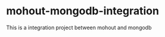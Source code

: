 mohout-mongodb-integration
==========================

This is a integration project between mohout and mongodb 
